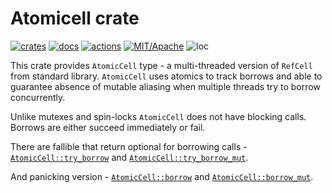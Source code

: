 # Atomicell crate

[![crates](https://img.shields.io/crates/v/atomicell.svg?style=for-the-badge&label=atomicell)](https://crates.io/crates/atomicell)
[![docs](https://img.shields.io/badge/docs.rs-atomicell-66c2a5?style=for-the-badge&labelColor=555555&logoColor=white)](https://docs.rs/atomicell)
[![actions](https://img.shields.io/github/actions/workflow/status/zakarumych/atomicell/badge.yml?branch=master&style=for-the-badge)](https://github.com/zakarumych/atomicell/actions/workflows/badge.yml)
[![MIT/Apache](https://img.shields.io/badge/license-MIT%2FApache-blue.svg?style=for-the-badge)](COPYING)
![loc](https://img.shields.io/tokei/lines/github/zakarumych/atomicell?style=for-the-badge)

This crate provides `AtomicCell` type - a multi-threaded version of `RefCell` from standard library.
`AtomicCell` uses atomics to track borrows and able to guarantee
absence of mutable aliasing when multiple threads try to borrow concurrently.

Unlike mutexes and spin-locks `AtomicCell` does not have blocking calls.
Borrows are either succeed immediately or fail.

There are fallible that return optional for borrowing calls - [`AtomicCell::try_borrow`] and [`AtomicCell::try_borrow_mut`].

And panicking version - [`AtomicCell::borrow`] and [`AtomicCell::borrow_mut`].

[`AtomicCell::try_borrow`]: https://docs.rs/atomicell/latest/atomicell/struct.AtomicCell.html#method.try_borrow
[`AtomicCell::try_borrow_mut`]: https://docs.rs/atomicell/latest/atomicell/struct.AtomicCell.html#method.try_borrow_mut
[`AtomicCell::borrow`]: https://docs.rs/atomicell/latest/atomicell/struct.AtomicCell.html#method.borrow
[`AtomicCell::borrow_mut`]: https://docs.rs/atomicell/latest/atomicell/struct.AtomicCell.html#method.borrow_mut
